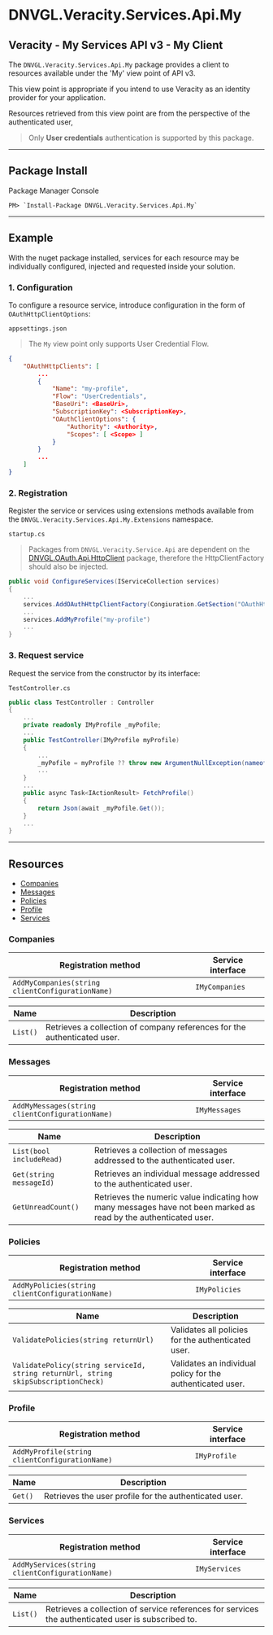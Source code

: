 # DNVGL.Veracity.Services.Api.My
## Veracity - My Services API v3 - My Client
The `DNVGL.Veracity.Services.Api.My` package provides a client to resources available under the 'My' view point of API v3.

This view point is appropriate if you intend to use Veracity as an identity provider for your application.

Resources retrieved from this view point are from the perspective of the authenticated user, 
> Only **User credentials** authentication is supported by this package.

---
## Package Install

Package Manager Console
```
PM> `Install-Package DNVGL.Veracity.Services.Api.My`
```

---
## Example

With the nuget package installed, services for each resource may be individually configured, injected and requested inside your solution.

### 1. Configuration
To configure a resource service, introduce configuration in the form of `OAuthHttpClientOptions`:

 `appsettings.json`
 > The `My` view point only supports User Credential Flow.
```json
{
	"OAuthHttpClients": [
		...
		{
			"Name": "my-profile",
			"Flow": "UserCredentials",
			"BaseUri": <BaseUri>,
			"SubscriptionKey": <SubscriptionKey>,
			"OAuthClientOptions": {
				"Authority": <Authority>,
				"Scopes": [ <Scope> ]
			}
		}
		...
	]
}
```

### 2. Registration
Register the service or services using extensions methods available from the `DNVGL.Veracity.Services.Api.My.Extensions` namespace.

`startup.cs`
> Packages from `DNVGL.Veracity.Service.Api` are dependent on the [DNVGL.OAuth.Api.HttpClient](/docs/security/oauth/api-httpclient.md) package, therefore the HttpClientFactory should also be injected.
```cs
public void ConfigureServices(IServiceCollection services)
{
	...
	services.AddOAuthHttpClientFactory(Congiuration.GetSection("OAuthHttpClients").Get<IEnumerable<OAuthHttpClientOptions>>());
	...
	services.AddMyProfile("my-profile")
	...
}
```

### 3. Request service
Request the service from the constructor by its interface:

`TestController.cs`
```cs
public class TestController : Controller
{
	...
	private readonly IMyProfile _myPofile;
	...
	public TestController(IMyProfile myProfile)
	{
		...
		_myPofile = myProfile ?? throw new ArgumentNullException(nameof(myProfile));
		...
	}
	...
	public async Task<IActionResult> FetchProfile()
	{
		return Json(await _myPofile.Get());
	}
	...
}
```
---
## Resources
- [Companies](#companies)
- [Messages](#messages)
- [Policies](#policies)
- [Profile](#profile)
- [Services](#services)

### Companies
| Registration method | Service interface |
|--|--|
| `AddMyCompanies(string clientConfigurationName)` | `IMyCompanies` |

| Name | Description |
|--|--|
| `List()` | Retrieves a collection of company references for the authenticated user. |

### Messages
| Registration method | Service interface |
|--|--|
| `AddMyMessages(string clientConfigurationName)` | `IMyMessages` |

| Name | Description |
|--|--|
| `List(bool includeRead)` | Retrieves a collection of messages addressed to the authenticated user. |
| `Get(string messageId)` | Retrieves an individual message addressed to the authenticated user. |
| `GetUnreadCount()` | Retrieves the numeric value indicating how many messages have not been marked as read by the authenticated user. |

### Policies
| Registration method | Service interface |
|--|--|
| `AddMyPolicies(string clientConfigurationName)` | `IMyPolicies` |

| Name | Description |
|--|--|
| `ValidatePolicies(string returnUrl)` | Validates all policies for the authenticated user. |
| `ValidatePolicy(string serviceId, string returnUrl, string skipSubscriptionCheck)` | Validates an individual policy for the authenticated user. | 

### Profile
| Registration method | Service interface |
|--|--|
| `AddMyProfile(string clientConfigurationName)` | `IMyProfile` |

| Name | Description |
|--|--|
| `Get()` | Retrieves the user profile for the authenticated user. |

### Services
| Registration method | Service interface |
|--|--|
| `AddMyServices(string clientConfigurationName)` | `IMyServices` |

| Name | Description |
|--|--|
| `List()` | Retrieves a collection of service references for services the authenticated user is subscribed to. |